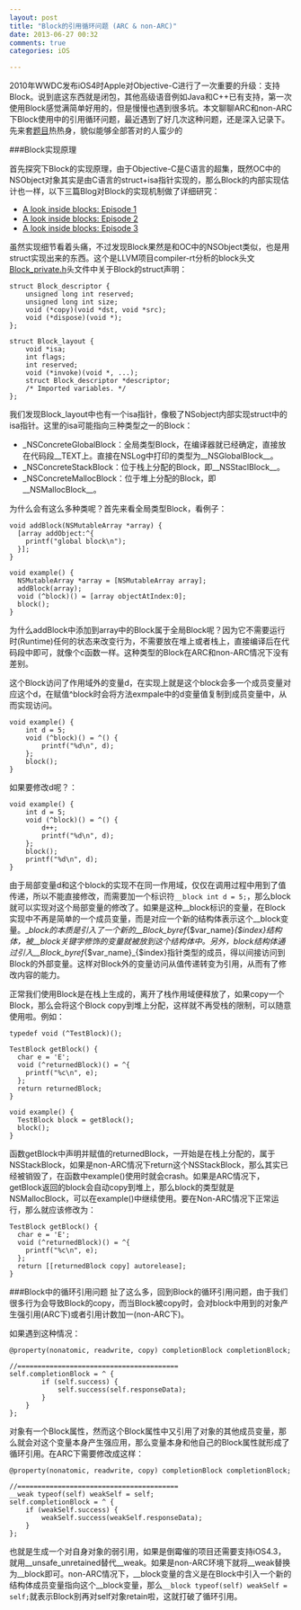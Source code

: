 ```yaml
---
layout: post
title: "Block的引用循环问题 (ARC & non-ARC)"
date: 2013-06-27 00:32
comments: true
categories: iOS

---
```


2010年WWDC发布iOS4时Apple对Objective-C进行了一次重要的升级：支持Block。说到底这东西就是闭包，其他高级语音例如Java和C++已有支持，第一次使用Block感觉满简单好用的，但是慢慢也遇到很多坑。本文聊聊ARC和non-ARC下Block使用中的引用循环问题，最近遇到了好几次这种问题，还是深入记录下。先来套[题目](http://blog.parse.com/2013/02/05/objective-c-blocks-quiz/)热热身，貌似能够全部答对的人蛮少的

###Block实现原理

首先探究下Block的实现原理，由于Objective-C是C语言的超集，既然OC中的NSObject对象其实是由C语言的struct+isa指针实现的，那么Block的内部实现估计也一样，以下三篇Blog对Block的实现机制做了详细研究：

* [A look inside blocks: Episode 1](http://www.galloway.me.uk/2012/10/a-look-inside-blocks-episode-1/)
* [A look inside blocks: Episode 2](http://www.galloway.me.uk/2012/10/a-look-inside-blocks-episode-2/)
* [A look inside blocks: Episode 3](http://www.galloway.me.uk/2012/10/a-look-inside-blocks-episode-3/)

虽然实现细节看着头痛，不过发现Block果然是和OC中的NSObject类似，也是用struct实现出来的东西。这个是LLVM项目compiler-rt分析的block头文[Block_private.h](https://llvm.org/svn/llvm-project/compiler-rt/trunk/BlocksRuntime/Block_private.h)头文件中关于Block的struct声明：

<!--more-->

```
struct Block_descriptor {
    unsigned long int reserved;
    unsigned long int size;
    void (*copy)(void *dst, void *src);
    void (*dispose)(void *);
};

struct Block_layout {
    void *isa;
    int flags;
    int reserved;
    void (*invoke)(void *, ...);
    struct Block_descriptor *descriptor;
    /* Imported variables. */
};

```

我们发现Block_layout中也有一个isa指针，像极了NSobject内部实现struct中的isa指针。这里的isa可能指向三种类型之一的Block：

* _NSConcreteGlobalBlock：全局类型Block，在编译器就已经确定，直接放在代码段__TEXT上。直接在NSLog中打印的类型为\_\_NSGlobalBlock\_\_。
* _NSConcreteStackBlock：位于栈上分配的Block，即\_\_NSStaclBlock\_\_。
* _NSConcreteMallocBlock：位于堆上分配的Block，即\_\_NSMallocBlock\_\_。

为什么会有这么多种类呢？首先来看全局类型Block，看例子：

```
void addBlock(NSMutableArray *array) {
  [array addObject:^{
    printf("global block\n");
  }];
}
 
void example() {
  NSMutableArray *array = [NSMutableArray array];
  addBlock(array);
  void (^block)() = [array objectAtIndex:0];
  block();
}

```
为什么addBlock中添加到array中的Block属于全局Block呢？因为它不需要运行时(Runtime)任何的状态来改变行为，不需要放在堆上或者栈上，直接编译后在代码段中即可，就像个c函数一样。这种类型的Block在ARC和non-ARC情况下没有差别。

这个Block访问了作用域外的变量d，在实现上就是这个block会多一个成员变量对应这个d，在赋值^block时会将方法exmpale中的d变量值复制到成员变量中，从而实现访问。

```
void example() {
	int d = 5;
	void (^block)() = ^() {
		printf("%d\n", d);
	};
	block();
}
```

如果要修改d呢？：

```
void example() {
	int d = 5;
	void (^block)() = ^() {
		d++;
		printf("%d\n", d);
	};
	block();
	printf("%d\n", d);
}
```
由于局部变量d和这个block的实现不在同一作用域，仅仅在调用过程中用到了值传递，所以不能直接修改，而需要加一个标识符`__block int d = 5;`，那么block就可以实现对这个局部变量的修改了。如果是这种__block标识的变量，在Block实现中不再是简单的一个成员变量，而是对应一个新的结构体表示这个__block变量。__block的本质是引入了一个新的__Block_byref_{$var_name}_{$index}结构体，被__block关键字修饰的变量就被放到这个结构体中。另外，block结构体通过引入__Block_byref_{$var_name}_{$index}指针类型的成员，得以间接访问到Block的外部变量。这样对Block外的变量访问从值传递转变为引用，从而有了修改内容的能力。

正常我们使用Block是在栈上生成的，离开了栈作用域便释放了，如果copy一个Block，那么会将这个Block copy到堆上分配，这样就不再受栈的限制，可以随意使用啦。例如：

```
typedef void (^TestBlock)();
 
TestBlock getBlock() {
  char e = 'E';
  void (^returnedBlock)() = ^{
    printf("%c\n", e);
  };
  return returnedBlock;
}
 
void example() {
  TestBlock block = getBlock();
  block();
}
```

函数getBlock中声明并赋值的returnedBlock，一开始是在栈上分配的，属于NSStackBlock，如果是non-ARC情况下return这个NSStackBlock，那么其实已经被销毁了，在函数中example()使用时就会crash。如果是ARC情况下，getBlock返回的block会自动copy到堆上，那么block的类型就是NSMallocBlock，可以在example()中继续使用。要在Non-ARC情况下正常运行，那么就应该修改为：

```
TestBlock getBlock() {
  char e = 'E';
  void (^returnedBlock)() = ^{
    printf("%c\n", e);
  };
  return [[returnedBlock copy] autorelease];
}
```

###Block中的循环引用问题
扯了这么多，回到Block的循环引用问题，由于我们很多行为会导致Block的copy，而当Block被copy时，会对block中用到的对象产生强引用(ARC下)或者引用计数加一(non-ARC下)。

如果遇到这种情况：

```
@property(nonatomic, readwrite, copy) completionBlock completionBlock;

//========================================
self.completionBlock = ^ {
        if (self.success) {
            self.success(self.responseData);
        }
    }
};
```
对象有一个Block属性，然而这个Block属性中又引用了对象的其他成员变量，那么就会对这个变量本身产生强应用，那么变量本身和他自己的Block属性就形成了循环引用。在ARC下需要修改成这样：

```
@property(nonatomic, readwrite, copy) completionBlock completionBlock;

//========================================
__weak typeof(self) weakSelf = self;
self.completionBlock = ^ {
    if (weakSelf.success) {
        weakSelf.success(weakSelf.responseData);
    }
};
```
也就是生成一个对自身对象的弱引用，如果是倒霉催的项目还需要支持iOS4.3，就用\_\_unsafe_unretained替代\_\_weak。如果是non-ARC环境下就将\_\_weak替换为\_\_block即可。non-ARC情况下，\_\_block变量的含义是在Block中引入一个新的结构体成员变量指向这个\_\_block变量，那么`__block typeof(self) weakSelf = self;`就表示Block别再对self对象retain啦，这就打破了循环引用。

